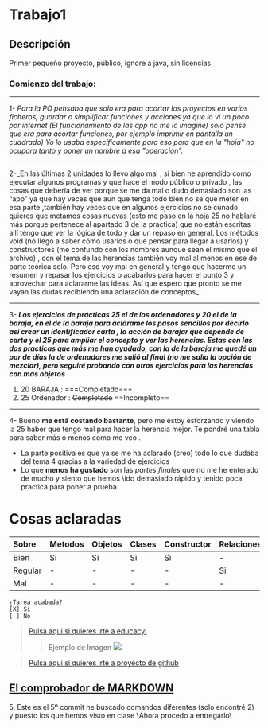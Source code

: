 # Trabajo1
## Descripción
Primer pequeño proyecto, público, ignore a java, sin licencias
[^1]:Esto son los comentarios todas las modificaciones se han probado y añadido en el 5º commit (El bueno y definitivo)
### Comienzo del trabajo:
* * *
1- _Para la PO pensaba que solo era para acortar los proyectos en
varios ficheros, guardar o simplificar funciones y acciones ya
que lo vi un poco por internet (El funcionamiento de las app no
me lo imaginé) solo pensé que era para acortar funciones, por ejemplo
imprimir en pantalla un cuadrado) Yo lo usaba específicamente para eso
para que en la "hoja" no ocupara tanto y poner un nombre
a esa "operación"._
*****

2-\_En las últimas 2 unidades lo llevo algo mal , si bien he aprendido como ejecutar algunos programas y que hace el modo público o privado , las cosas que debería de ver porque se me da mal o dudo demasiado son las “app” ya que hay veces que aun que tenga todo bien no se que meter en esa parte ,también hay veces que en algunos ejercicios no se cunado quieres que metamos cosas nuevas (esto me paso en la hoja 25 no hablaré más porque pertenece al apartado 3 de la practica) que no están escritas allí  tengo que ver la lógica de todo y dar un repaso en general.
Los métodos void (no llego a saber cómo usarlos o que pensar para llegar a usarlos) y constructores (me confundo con los nombres aunque sean el mismo que el archivo) , con el tema de las herencias también voy mal al menos en ese de parte teórica solo. Pero eso voy mal en general y tengo que hacerme un resumen y repasar los ejercicios o acabarlos para hacer el punto 3 y aprovechar para aclararme las ideas.
Así que espero que pronto se me vayan las dudas recibiendo una aclaración de conceptos\_
- - -
3- ***Los ejercicios de prácticas 25 el de los ordenadores y 20 el de la baraja, en el de la baraja para aclárame los pasos sencillos por decirlo así crear un identificador carta , la acción de barajar que depende de carta y el 25 para ampliar el concepto  y ver las herencias. Estas con las dos practicas que más me han ayudado, con la de la baraja me quedé un par de días la de ordenadores me salió al final (no me salía la opción de mezclar), pero seguiré probando con otros ejercicios para las herencias con más objetos***
1. 20 BARAJA : ===Completado===
1. 25 Ordenador : ~~Completado~~ ==Incompleto==
***
4- Bueno **me está costando bastante**, pero me estoy esforzando y viendo la 25 haber que tengo mal para hacer la herencia mejor. Te pondré una tabla para saber más o menos como me veo .
* La parte positiva es que ya se me ha aclarado (creo) todo lo que dudaba del tema 4 gracias a la variedad de ejercicios
* Lo que **menos ha gustado** son las _partes finales_ que no me he enterado de mucho y siento que hemos \\ido demasiado rápido y tenido poca practica para poner a prueba


# Cosas aclaradas
|Sobre |Metodos|Objetos|Clases|Constructor|Relaciones|Herencia|Casting|Instanceof|interfaces|toString|
|:---|:---|:---|:---|:---|:---|:---|:---|:---|:---|:---|
|Bien|Si|Si|Si|Si|-|-|-|-|-|-|
|Regular|-|-|-|-|Si|Si|-|-|-|-|
|Mal|-|-|-|-|-|-|Si|Si|Si|Si|
```
¿Tarea acabada?
[X] Si
[ ] No
```
>[Pulsa aqui si quieres irte a educacyl](https://www.educa.jcyl.es/es)
> > Ejemplo de Imagen
![](https://www.lisdatasolutions.com/wp-content/uploads/2022/07/Que-es-y-para-que-sirve-GitHub-1.jpg)

> [Pulsa aqui si quieres irte a proyecto de github](https://github.com/albertocfJh/portafolios_1)

[El comprobador de MARKDOWN](https://dillinger.io/)
---------------------------------------
5\. Este es el 5º commit he buscado comandos  diferentes (solo encontré 2) y puesto los que hemos visto en clase \\Ahora procedo a entregarlo\\